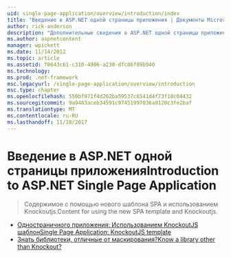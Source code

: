```yaml
---
uid: single-page-application/overview/introduction/index
title: "Введение в ASP.NET одной страницы приложения | Документы Microsoft"
author: rick-anderson
description: "Дополнительные сведения о ASP.NET одной страницы приложения ASP.NET одной страницы приложений (SPA) позволяет создавать приложения, включающие значительные проводятся на стороне клиента..."
ms.author: aspnetcontent
manager: wpickett
ms.date: 11/14/2012
ms.topic: article
ms.assetid: f0643c61-c310-4906-a238-dfc86f09b940
ms.technology: 
ms.prod: .net-framework
msc.legacyurl: /single-page-application/overview/introduction
msc.type: chapter
ms.openlocfilehash: 550bf971f4d262ba59537c6541d4f73f18c04432
ms.sourcegitcommit: 9a9483aceb34591c97451997036a9120c3fe2baf
ms.translationtype: MT
ms.contentlocale: ru-RU
ms.lasthandoff: 11/10/2017
---
```

<a name="introduction-to-aspnet-single-page-application"></a><span data-ttu-id="2ac83-103">Введение в ASP.NET одной страницы приложения</span><span class="sxs-lookup"><span data-stu-id="2ac83-103">Introduction to ASP.NET Single Page Application</span></span>
====================
> <span data-ttu-id="2ac83-104">Содержимое с помощью нового шаблона SPA и использованием Knockoutjs.</span><span class="sxs-lookup"><span data-stu-id="2ac83-104">Content for using the new SPA template and Knockoutjs.</span></span>


- [<span data-ttu-id="2ac83-105">Одностраничного приложения: Использованием KnockoutJS шаблон</span><span class="sxs-lookup"><span data-stu-id="2ac83-105">Single Page Application: KnockoutJS template</span></span>](knockoutjs-template.md)
- [<span data-ttu-id="2ac83-106">Знать библиотеки, отличные от маскирования?</span><span class="sxs-lookup"><span data-stu-id="2ac83-106">Know a library other than Knockout?</span></span>](other-libraries.md)
